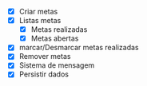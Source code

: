- [x] Criar metas
- [x] Listas metas
    - [x] Metas realizadas
    - [x] Metas abertas
- [x] marcar/Desmarcar metas realizadas
- [x] Remover metas
- [x] Sistema de mensagem
- [x] Persistir dados
